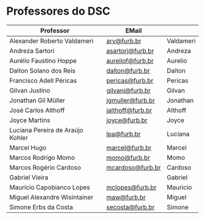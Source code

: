 <!-- \[INICIO] atualizar -->

# Professores do DSC

| Professor                        | EMail            |           |  
| -------------------------------- | ---------------- | --------- |  
| Alexander Roberto Valdameri      | arv@furb.br      | Valdameri |  
| Andreza Sartori                  | asartori@furb.br | Andreza   |  
| Aurélio Faustino Hoppe           | aureliof@furb.br | Aurelio   |  
| Dalton Solano dos Reis           | dalton@furb.br   | Dalton    |  
| Francisco Adell Péricas          | pericas@furb.br  | Pericas   |  
| Gilvan Justino                   | gilvanj@furb.br  | Gilvan    |  
| Jonathan Gil Müller              | jgmuller@furb.br | Jonathan  |  
| José Carlos Althoff              | jalthoff@furb.br | Althoff   |  
| Joyce Martins                    | joyce@furb.br    | Joyce     |  
| Luciana Pereira de Araújo Kohler | lpa@furb.br      | Luciana   |  
| Marcel Hugo                      | marcel@furb.br   | Marcel    |  
| Marcos Rodrigo Momo              | momo@furb.br     | Momo      |  
| Marcos Rogério Cardoso           | mcardoso@furb.br | Cardoso   |  
| Gabriel Vieira                   |                  | Gabriel   |  
| Mauricio Capobianco Lopes        | mclopes@furb.br  | Mauricio  |  
| Miguel Alexandre Wisintainer     | maw@furb.br      | Miguel    |  
| Simone Erbs da Costa             | secosta@furb.br  | Simone    |  
